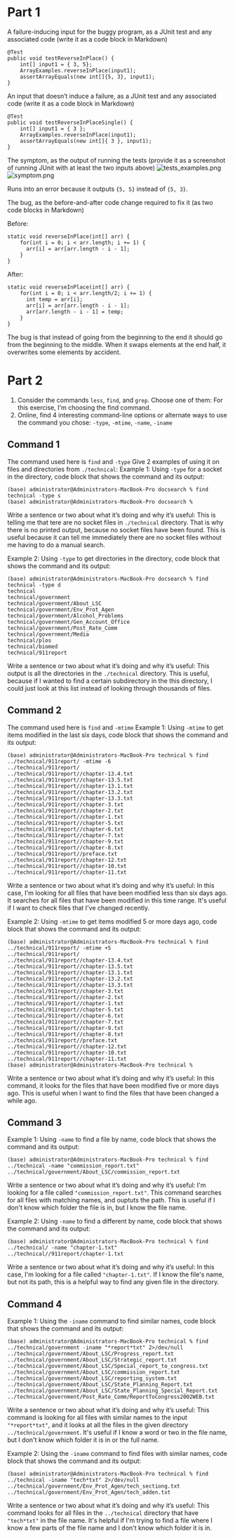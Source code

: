 # Part 1
A failure-inducing input for the buggy program, as a JUnit test and any associated code (write it as a code block in Markdown)
```
@Test
public void testReverseInPlace() {
    int[] input1 = { 3, 5};
    ArrayExamples.reverseInPlace(input1);
    assertArrayEquals(new int[]{5, 3}, input1);
}
```

An input that doesn’t induce a failure, as a JUnit test and any associated code (write it as a code block in Markdown)

```
@Test 
public void testReverseInPlaceSingle() {
    int[] input1 = { 3 };
    ArrayExamples.reverseInPlace(input1);
    assertArrayEquals(new int[]{ 3 }, input1);
}
```
The symptom, as the output of running the tests (provide it as a screenshot of running JUnit with at least the two inputs above)
![tests_examples.png](tests_examples.png)
![symptom.png](symptom.png)

Runs into an error because it outputs `{5, 5}` instead of `{5, 3}`.

The bug, as the before-and-after code change required to fix it (as two code blocks in Markdown)

Before:
```
static void reverseInPlace(int[] arr) {
    for(int i = 0; i < arr.length; i += 1) {
      arr[i] = arr[arr.length - i - 1];
    }
}
```
After:
```
static void reverseInPlace(int[] arr) {
    for(int i = 0; i < arr.length/2; i += 1) {
      int temp = arr[i];
      arr[i] = arr[arr.length - i - 1];
      arr[arr.length - i - 1] = temp;
    }
}
```
The bug is that instead of going from the beginning to the end it should go from the beginning to the middle. When it swaps elements at the end half, it overwrites some elements by accident.

# Part 2
1. Consider the commands `less`, `find`, and `grep`. Choose one of them: For this exercise, I'm choosing the find command.
2. Online, find 4 interesting command-line options or alternate ways to use the command you chose: `-type`, `-mtime`, `-name`, `-iname`

## Command 1
The command used here is `find` and `-type`
Give 2 examples of using it on files and directories from `./technical`:
Example 1: Using `-type` for a socket in the directory, code block that shows the command and its output:

```
(base) administrator@Administrators-MacBook-Pro docsearch % find technical -type s
(base) administrator@Administrators-MacBook-Pro docsearch %
```

Write a sentence or two about what it’s doing and why it’s useful: This is telling me that tere are no socket files in `./technical` directory. That is why there is no printed output, because no socket files have been found. This is useful because it can tell me immediately there are no socket files without me having to do a manual search.

Example 2: Using `-type` to get directories in the directory, code block that shows the command and its output:
```
(base) administrator@Administrators-MacBook-Pro docsearch % find technical -type d
technical
technical/government
technical/government/About_LSC
technical/government/Env_Prot_Agen
technical/government/Alcohol_Problems
technical/government/Gen_Account_Office
technical/government/Post_Rate_Comm
technical/government/Media
technical/plos
technical/biomed
technical/911report
```
Write a sentence or two about what it’s doing and why it’s useful: This output is all the directories in the `./technical` directory. This is useful, because if I wanted to find a certain subdirectory in the this directory, I could just look at this list instead of looking through thousands of files.

## Command 2
The command used here is `find` and `-mtime`
Example 1: Using `-mtime` to get items modified in the last six days, code block that shows the command and its output:

```
(base) administrator@Administrators-MacBook-Pro technical % find ../technical/911report/ -mtime -6
../technical/911report/
../technical/911report//chapter-13.4.txt
../technical/911report//chapter-13.5.txt
../technical/911report//chapter-13.1.txt
../technical/911report//chapter-13.2.txt
../technical/911report//chapter-13.3.txt
../technical/911report//chapter-3.txt
../technical/911report//chapter-2.txt
../technical/911report//chapter-1.txt
../technical/911report//chapter-5.txt
../technical/911report//chapter-6.txt
../technical/911report//chapter-7.txt
../technical/911report//chapter-9.txt
../technical/911report//chapter-8.txt
../technical/911report//preface.txt
../technical/911report//chapter-12.txt
../technical/911report//chapter-10.txt
../technical/911report//chapter-11.txt
```
Write a sentence or two about what it’s doing and why it’s useful: In this case, I'm looking for all files that have been modified less than six days ago. It searches for all files that have been modified in this time range. It's useful if I want to check files that I've changed recently.

Example 2: Using `-mtime` to get items modified 5 or more days ago, code block that shows the command and its output: 
 
```
(base) administrator@Administrators-MacBook-Pro technical % find ../technical/911report/ -mtime +5
../technical/911report/
../technical/911report//chapter-13.4.txt
../technical/911report//chapter-13.5.txt
../technical/911report//chapter-13.1.txt
../technical/911report//chapter-13.2.txt
../technical/911report//chapter-13.3.txt
../technical/911report//chapter-3.txt
../technical/911report//chapter-2.txt
../technical/911report//chapter-1.txt
../technical/911report//chapter-5.txt
../technical/911report//chapter-6.txt
../technical/911report//chapter-7.txt
../technical/911report//chapter-9.txt
../technical/911report//chapter-8.txt
../technical/911report//preface.txt
../technical/911report//chapter-12.txt
../technical/911report//chapter-10.txt
../technical/911report//chapter-11.txt
(base) administrator@Administrators-MacBook-Pro technical % 
```
Write a sentence or two about what it’s doing and why it’s useful: In this command, it looks for the files that have been modified five or more days ago. This is useful when I want to find the files that have been changed a while ago.

## Command 3

Example 1: Using `-name` to find a file by name, code block that shows the command and its output:
```
(base) administrator@Administrators-MacBook-Pro technical % find ../technical -name "commission_report.txt" 
../technical/government/About_LSC/commission_report.txt
```
Write a sentence or two about what it’s doing and why it’s useful: I'm looking for a file called `"commission_report.txt"`. This command searches for all files with matching names, and ouptuts the path. This is useful if I don't know which folder the file is in, but I know the file name.


Example 2: Using `-name` to find a different by name, code block that shows the command and its output:
```
(base) administrator@Administrators-MacBook-Pro technical % find ../technical/ -name "chapter-1.txt"           
../technical//911report/chapter-1.txt
```
Write a sentence or two about what it’s doing and why it’s useful: In this case, I'm looking for a file called `"chapter-1.txt"`. If I know the file's name, but not its path, this is a helpful way to find any given file in the directory.

## Command 4

Example 1: Using the `-iname` command to find similar names, code block that shows the command and its output:

```
(base) administrator@Administrators-MacBook-Pro technical % find ../technical/government -iname "*report*txt" 2>/dev/null 
../technical/government/About_LSC/Progress_report.txt
../technical/government/About_LSC/Strategic_report.txt
../technical/government/About_LSC/Special_report_to_congress.txt
../technical/government/About_LSC/commission_report.txt
../technical/government/About_LSC/reporting_system.txt
../technical/government/About_LSC/State_Planning_Report.txt
../technical/government/About_LSC/State_Planning_Special_Report.txt
../technical/government/Post_Rate_Comm/ReportToCongress2002WEB.txt
```
Write a sentence or two about what it’s doing and why it’s useful: This command is looking for all files with similar names to the input `"*report*txt"`, and it looks at all the files in the given directory `../technical/government`. It's useful if I know a word or two in the file name, but I don't know which folder it is in or the full name.

Example 2: Using the `-iname` command to find files with similar names, code block that shows the command and its output:

```
(base) administrator@Administrators-MacBook-Pro technical % find ../technical -iname "tech*txt" 2>/dev/null 
../technical/government/Env_Prot_Agen/tech_sectiong.txt
../technical/government/Env_Prot_Agen/tech_adden.txt
```
Write a sentence or two about what it’s doing and why it’s useful: This command looks for all files in the `../technical` directory that have `"tech*txt"` in the file name. It's helpful if I'm trying to find a file where I know a few parts of the file name and I don't know which folder it is in.


